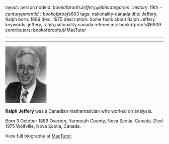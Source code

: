 layout: person
nodeid: bookofproofs$Jeffery_Ralph
categories: history,19th-century
parentid: bookofproofs$603
tags: nationality-canada
title: Jeffery, Ralph
born: 1889
died: 1975
description: Some facts about Ralph Jeffery
keywords: jeffery, ralph,nationality canada
references: bookofproofs$6909
contributors: bookofproofs,@MacTutor

---


---

![Jeffery_Ralph.jpg](https://github.com/bookofproofs/bookofproofs.github.io/blob/main/_sources/_assets/images/portraits/Jeffery_Ralph.jpg?raw=true)

**Ralph Jeffery** was a Canadian mathematician who worked on analysis.

Born 3 October 1889 Overton, Yarmouth County, Nova Scotia, Canada. Died 1975 Wolfville, Nova Scotia, Canada.


View full biography at [MacTutor](https://mathshistory.st-andrews.ac.uk/Biographies/Jeffery_Ralph/).